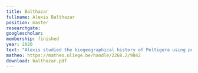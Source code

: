 ```yaml
---
title: Balthazar
fullname: Alexis Balthazar
position: master
researchgate:
googlescholar:
membership: finished
year: 2020
text: "Alexis studied the biogeographical history of Peltigera using population genomics tools. In particular, he compared the genetic diversity of temperate and boreal populations in two species of Peltigera."
matheo: https://matheo.uliege.be/handle/2268.2/9842
download: balthazar.pdf
---
```


 
